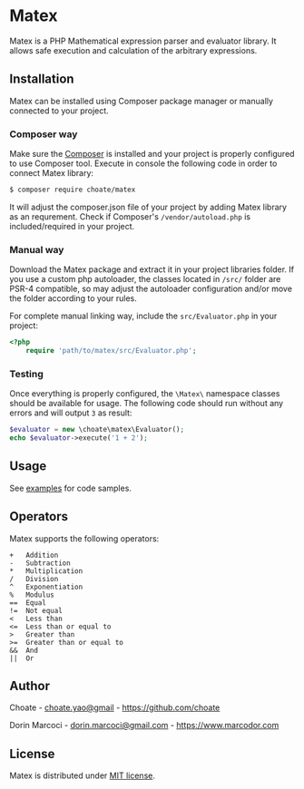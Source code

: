 
# Matex

Matex is a PHP Mathematical expression parser and evaluator library.
It allows safe execution and calculation of the arbitrary expressions.


## Installation

Matex can be installed using Composer package manager or manually connected to your project.

### Composer way

Make sure the [Composer](https://getcomposer.org) is installed and your project is properly configured to use Composer tool.
Execute in console the following code in order to connect Matex library:

```bash
$ composer require choate/matex
```

It will adjust the composer.json file of your project by adding Matex library as an requrement.
Check if Composer's `/vendor/autoload.php` is included/required in your project.

### Manual way

Download the Matex package and extract it in your project libraries folder.
If you use a custom php autoloader, the classes located in `/src/` folder are PSR-4 compatible, so may adjust the autoloader configuration and/or move the folder according to your rules.

For complete manual linking way, include the `src/Evaluator.php` in your project:

```php
<?php
	require 'path/to/matex/src/Evaluator.php';
```

### Testing

Once everything is properly configured, the `\Matex\` namespace classes should be available for usage.
The following code should run without any errors and will output `3` as result:

```php
$evaluator = new \choate\matex\Evaluator();
echo $evaluator->execute('1 + 2');
```


## Usage

See [examples](../examples/README.md) for code samples.


## Operators

Matex supports the following operators:

	+	Addition
	-	Subtraction 
	*	Multiplication
	/	Division
	^	Exponentiation
	%	Modulus
    ==	Equal
    !=	Not equal
    <	Less than
    <=	Less than or equal to
    >	Greater than
    >=	Greater than or equal to 
    &&	And
    ||	Or
   


## Author

Choate - <choate.yao@gmail> - https://github.com/choate

Dorin Marcoci - <dorin.marcoci@gmail.com> - <https://www.marcodor.com>


## License

Matex is distributed under [MIT license](../LICENSE.md).
